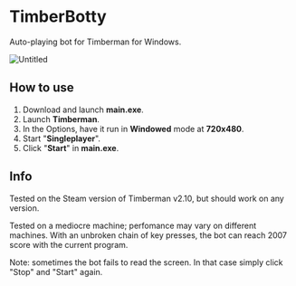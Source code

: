 # TimberBotty
Auto-playing bot for Timberman for Windows.

![Untitled](https://user-images.githubusercontent.com/67507125/211616036-ad339903-17e9-41bc-9ae6-c4dcb1427daa.png)

## How to use
1. Download and launch **main.exe**.
2. Launch **Timberman**.
3. In the Options, have it run in **Windowed** mode at **720x480**.
4. Start "**Singleplayer**".
5. Click "**Start**" in **main.exe**.
## Info
Tested on the Steam version of Timberman v2.10, but should work on any version. 

Tested on a mediocre machine; perfomance may vary on different machines. With an unbroken chain of key presses, the bot can reach 2007 score with the current program.

Note: sometimes the bot fails to read the screen. In that case simply click "Stop" and "Start" again.
